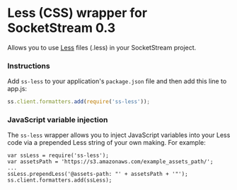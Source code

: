 # Less (CSS) wrapper for SocketStream 0.3

Allows you to use [Less](http://lesscss.org/) files (.less) in your SocketStream project.


### Instructions

Add `ss-less` to your application's `package.json` file and then add this line to app.js:

```javascript
ss.client.formatters.add(require('ss-less'));
```

### JavaScript variable injection

The `ss-less` wrapper allows you to inject JavaScript variables into your Less code via a prepended Less string of your own making. For example:

	var ssLess = require('ss-less');
	var assetsPath = 'https://s3.amazonaws.com/example_assets_path/';
	...
	ssLess.prependLess('@assets-path: "' + assetsPath + '"');
	ss.client.formatters.add(ssLess);